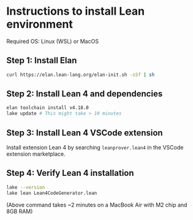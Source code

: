 # Instructions to install Lean environment

Required OS: Linux (WSL) or MacOS

## Step 1: Install Elan
```bash
curl https://elan.lean-lang.org/elan-init.sh -sSf | sh
```

## Step 2: Install Lean 4 and dependencies
```bash
elan toolchain install v4.18.0
lake update # This might take > 10 minutes
```

## Step 3: Install Lean 4 VSCode extension

Install extension Lean 4 by searching `leanprover.lean4` in the VSCode extension marketplace.

## Step 4: Verify Lean 4 installation
```bash
lake --version
lake lean Lean4CodeGenerator.lean
```

(Above command takes ~2 minutes on a MacBook Air with M2 chip and 8GB RAM)